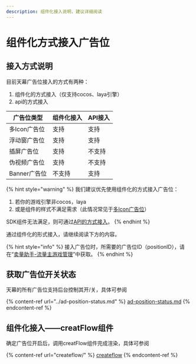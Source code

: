 ```yaml
---
description: 组件化接入说明，建议详细阅读
---
```


# 组件化方式接入广告位

## 接入方式说明

目前天幕广告位接入的方式有两种：

1. 组件化的方式接入（仅支持cocos、laya引擎）
2. api的方式接入

| 广告位类型     | **组件化接入** | API接入 |
| --------- | --------- | ----- |
| 多Icon广告位  | 支持        | 支持    |
| 浮动窗广告位    | 支持        | 支持    |
| 插屏广告位     | 支持        | 不支持   |
| 伪视频广告位    | 支持        | 不支持   |
| Banner广告位 | 不支持       | 支持    |

{% hint style="warning" %}
我们建议优先使用组件化的方式接入广告位：

1. 若你的游戏引擎非cocos，laya
2. 或是组件的样式不满足需求（此情况常见于[多Icon广告位](createflow/more-icon.md#zu-jian-yang-shi)）

SDK组件无法满足，则可通过[API的方式接入](../api/)。
{% endhint %}

通过组件化的形式接入，请继续阅读下方的内容。

{% hint style="info" %}
接入广告位时，所需要的广告位ID（positionID），请在“[卖量助手-流量主游戏管理](../../main-features/flower-game-manage.md#guang-gao-wei-guan-li)”中获取。
{% endhint %}

## 获取广告位开关状态

天幕的所有广告位支持后台控制其开/关，具体可参阅

{% content-ref url="../ad-position-status.md" %}
[ad-position-status.md](../ad-position-status.md)
{% endcontent-ref %}

## 组件化接入——creatFlow组件

确定广告位开启后，调用creatFlow组件完成渲染，具体可参阅

{% content-ref url="createflow/" %}
[createflow](createflow/)
{% endcontent-ref %}

